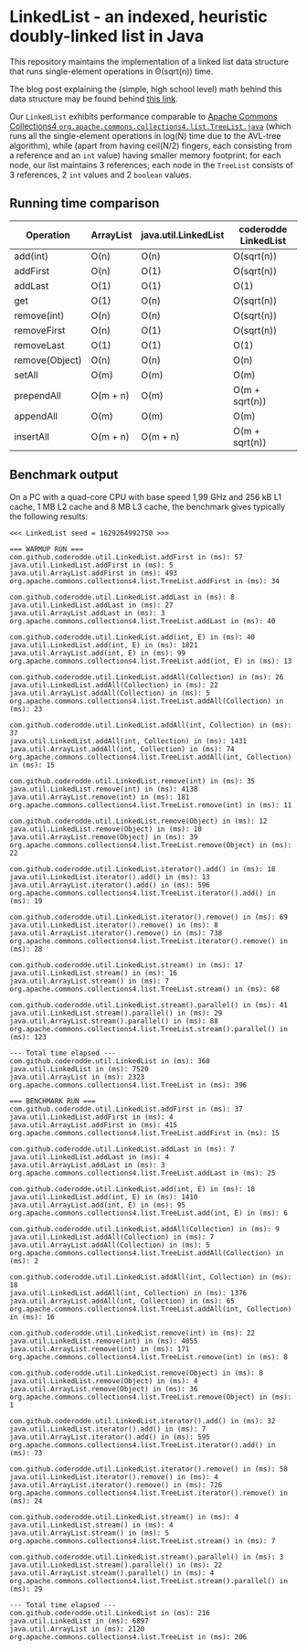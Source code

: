 # LinkedList - an indexed, heuristic doubly-linked list in Java

This repository maintains the implementation of a linked list data structure that runs single-element operations in &Theta;(sqrt(n)) time.

The blog post explaining the (simple, high school level) math behind this data structure may be found behind [this link](http://coderodde.github.io/weblog/#eill).

Our `LinkedList` exhibits performance comparable to [Apache Commons Collections4 `org.apache.commons.collections4.list.TreeList.java`](https://github.com/apache/commons-collections/blob/master/src/main/java/org/apache/commons/collections4/list/TreeList.java) (which runs all the single-element operations in log(N) time due to the AVL-tree algorithm), while (apart from having ceil(N/2) fingers, each consisting from a reference and an `int` value) having smaller memory footprint: for each node, our list maintains 3 references; each node in the `TreeList` consists of 3 references, 2 `int` values and 2 `boolean` values.

## Running time comparison

| Operation      | ArrayList | java.util.LinkedList | coderodde LinkedList |
| -------------- | --------- | -------------------- | -------------------- |
| add(int)       | O(n)      | O(n)                 | O(sqrt(n))           |
| addFirst       | O(n)      | O(1)                 | O(sqrt(n))           |
| addLast        | O(1)      | O(1)                 | O(1)                 |
| get            | O(1)      | O(n)                 | O(sqrt(n))           |
| remove(int)    | O(n)      | O(n)                 | O(sqrt(n))           |
| removeFirst    | O(n)      | O(1)                 | O(sqrt(n))           |
| removeLast     | O(1)      | O(1)                 | O(1)                 |
| remove(Object) | O(n)      | O(n)                 | O(n)                 |
| setAll         | O(m)      | O(m)                 | O(m)                 |
| prependAll     | O(m + n)  | O(m)                 | O(m + sqrt(n))       |
| appendAll      | O(m)      | O(m)                 | O(m)                 |
| insertAll      | O(m + n)  | O(m + n)             | O(m + sqrt(n))       |

## Benchmark output

On a PC with a quad-core CPU with base speed 1,99 GHz and 256 kB L1 cache, 1 MB L2 cache and 8 MB L3 cache, the benchmark gives typically the following results:

```
<<< LinkedList seed = 1629264992750 >>>

=== WARMUP RUN ===
com.github.coderodde.util.LinkedList.addFirst in (ms): 57
java.util.LinkedList.addFirst in (ms): 5
java.util.ArrayList.addFirst in (ms): 493
org.apache.commons.collections4.list.TreeList.addFirst in (ms): 34

com.github.coderodde.util.LinkedList.addLast in (ms): 8
java.util.LinkedList.addLast in (ms): 27
java.util.ArrayList.addLast in (ms): 3
org.apache.commons.collections4.list.TreeList.addLast in (ms): 40

com.github.coderodde.util.LinkedList.add(int, E) in (ms): 40
java.util.LinkedList.add(int, E) in (ms): 1821
java.util.ArrayList.add(int, E) in (ms): 99
org.apache.commons.collections4.list.TreeList.add(int, E) in (ms): 13

com.github.coderodde.util.LinkedList.addAll(Collection) in (ms): 26
java.util.LinkedList.addAll(Collection) in (ms): 22
java.util.ArrayList.addAll(Collection) in (ms): 5
org.apache.commons.collections4.list.TreeList.addAll(Collection) in (ms): 23

com.github.coderodde.util.LinkedList.addAll(int, Collection) in (ms): 37
java.util.LinkedList.addAll(int, Collection) in (ms): 1431
java.util.ArrayList.addAll(int, Collection) in (ms): 74
org.apache.commons.collections4.list.TreeList.addAll(int, Collection) in (ms): 15

com.github.coderodde.util.LinkedList.remove(int) in (ms): 35
java.util.LinkedList.remove(int) in (ms): 4138
java.util.ArrayList.remove(int) in (ms): 181
org.apache.commons.collections4.list.TreeList.remove(int) in (ms): 11

com.github.coderodde.util.LinkedList.remove(Object) in (ms): 12
java.util.LinkedList.remove(Object) in (ms): 10
java.util.ArrayList.remove(Object) in (ms): 39
org.apache.commons.collections4.list.TreeList.remove(Object) in (ms): 22

com.github.coderodde.util.LinkedList.iterator().add() in (ms): 18
java.util.LinkedList.iterator().add() in (ms): 13
java.util.ArrayList.iterator().add() in (ms): 596
org.apache.commons.collections4.list.TreeList.iterator().add() in (ms): 19

com.github.coderodde.util.LinkedList.iterator().remove() in (ms): 69
java.util.LinkedList.iterator().remove() in (ms): 8
java.util.ArrayList.iterator().remove() in (ms): 738
org.apache.commons.collections4.list.TreeList.iterator().remove() in (ms): 28

com.github.coderodde.util.LinkedList.stream() in (ms): 17
java.util.LinkedList.stream() in (ms): 16
java.util.ArrayList.stream() in (ms): 7
org.apache.commons.collections4.list.TreeList.stream() in (ms): 68

com.github.coderodde.util.LinkedList.stream().parallel() in (ms): 41
java.util.LinkedList.stream().parallel() in (ms): 29
java.util.ArrayList.stream().parallel() in (ms): 88
org.apache.commons.collections4.list.TreeList.stream().parallel() in (ms): 123

--- Total time elapsed ---
com.github.coderodde.util.LinkedList in (ms): 360
java.util.LinkedList in (ms): 7520
java.util.ArrayList in (ms): 2323
org.apache.commons.collections4.list.TreeList in (ms): 396

=== BENCHMARK RUN ===
com.github.coderodde.util.LinkedList.addFirst in (ms): 37
java.util.LinkedList.addFirst in (ms): 4
java.util.ArrayList.addFirst in (ms): 415
org.apache.commons.collections4.list.TreeList.addFirst in (ms): 15

com.github.coderodde.util.LinkedList.addLast in (ms): 7
java.util.LinkedList.addLast in (ms): 4
java.util.ArrayList.addLast in (ms): 3
org.apache.commons.collections4.list.TreeList.addLast in (ms): 25

com.github.coderodde.util.LinkedList.add(int, E) in (ms): 18
java.util.LinkedList.add(int, E) in (ms): 1410
java.util.ArrayList.add(int, E) in (ms): 95
org.apache.commons.collections4.list.TreeList.add(int, E) in (ms): 6

com.github.coderodde.util.LinkedList.addAll(Collection) in (ms): 9
java.util.LinkedList.addAll(Collection) in (ms): 7
java.util.ArrayList.addAll(Collection) in (ms): 5
org.apache.commons.collections4.list.TreeList.addAll(Collection) in (ms): 2

com.github.coderodde.util.LinkedList.addAll(int, Collection) in (ms): 18
java.util.LinkedList.addAll(int, Collection) in (ms): 1376
java.util.ArrayList.addAll(int, Collection) in (ms): 65
org.apache.commons.collections4.list.TreeList.addAll(int, Collection) in (ms): 16

com.github.coderodde.util.LinkedList.remove(int) in (ms): 22
java.util.LinkedList.remove(int) in (ms): 4055
java.util.ArrayList.remove(int) in (ms): 171
org.apache.commons.collections4.list.TreeList.remove(int) in (ms): 8

com.github.coderodde.util.LinkedList.remove(Object) in (ms): 8
java.util.LinkedList.remove(Object) in (ms): 4
java.util.ArrayList.remove(Object) in (ms): 36
org.apache.commons.collections4.list.TreeList.remove(Object) in (ms): 1

com.github.coderodde.util.LinkedList.iterator().add() in (ms): 32
java.util.LinkedList.iterator().add() in (ms): 7
java.util.ArrayList.iterator().add() in (ms): 595
org.apache.commons.collections4.list.TreeList.iterator().add() in (ms): 73

com.github.coderodde.util.LinkedList.iterator().remove() in (ms): 58
java.util.LinkedList.iterator().remove() in (ms): 4
java.util.ArrayList.iterator().remove() in (ms): 726
org.apache.commons.collections4.list.TreeList.iterator().remove() in (ms): 24

com.github.coderodde.util.LinkedList.stream() in (ms): 4
java.util.LinkedList.stream() in (ms): 4
java.util.ArrayList.stream() in (ms): 5
org.apache.commons.collections4.list.TreeList.stream() in (ms): 7

com.github.coderodde.util.LinkedList.stream().parallel() in (ms): 3
java.util.LinkedList.stream().parallel() in (ms): 22
java.util.ArrayList.stream().parallel() in (ms): 4
org.apache.commons.collections4.list.TreeList.stream().parallel() in (ms): 29

--- Total time elapsed ---
com.github.coderodde.util.LinkedList in (ms): 216
java.util.LinkedList in (ms): 6897
java.util.ArrayList in (ms): 2120
org.apache.commons.collections4.list.TreeList in (ms): 206
```
